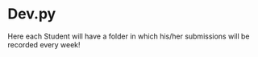 # Dev.py
Here each Student will have a folder in which his/her submissions will be recorded every week! 
